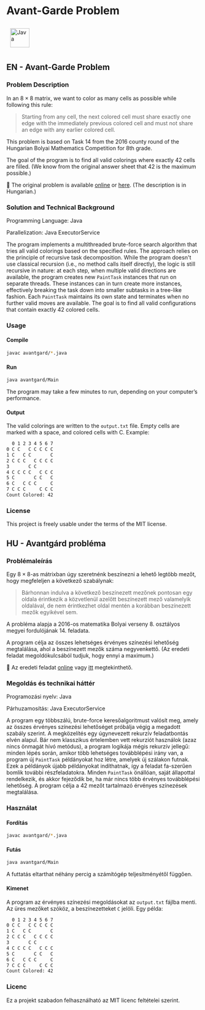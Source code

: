 # Avant-Garde Problem

<a href="https://www.java.com/" target="_blank"><img style="margin: 10px" src="https://profilinator.rishav.dev/skills-assets/java-original-wordmark.svg" alt="Java" height="50" /></a>

## EN - Avant-Garde Problem

### Problem Description

In an $8 \times 8$ matrix, we want to color as many cells as possible while following this rule:

> Starting from any cell, the next colored cell must share exactly one edge with the immediately previous colored cell and must not share an edge with any earlier colored cell.

This problem is based on Task 14 from the 2016 county round of the Hungarian Bolyai Mathematics Competition for 8th grade.

The goal of the program is to find all valid colorings where exactly 42 cells are filled. (We know from the original answer sheet that 42 is the maximum possible.)

📄 The original problem is available [online](https://www.bolyaiverseny.hu/matek/2016-17/megyei8.pdf) or [here](megyei8.pdf). (The description is in Hungarian.)

### Solution and Technical Background

Programming Language: Java

Parallelization: Java ExecutorService

The program implements a multithreaded brute-force search algorithm that tries all valid colorings based on the specified rules. The approach relies on the principle of recursive task decomposition. While the program doesn't use classical recursion (i.e., no method calls itself directly), the logic is still recursive in nature: at each step, when multiple valid directions are available, the program creates new `PaintTask` instances that run on separate threads. These instances can in turn create more instances, effectively breaking the task down into smaller subtasks in a tree-like fashion. Each `PaintTask` maintains its own state and terminates when no further valid moves are available. The goal is to find all valid configurations that contain exactly 42 colored cells.

### Usage

#### Compile

```bash
javac avantgard/*.java
```

#### Run

```bash
java avantgard/Main
```

The program may take a few minutes to run, depending on your computer’s performance.

#### Output

The valid colorings are written to the `output.txt` file. Empty cells are marked with a space, and colored cells with C.
Example:

```txt
  0 1 2 3 4 5 6 7
0 C C   C C C C C 
1 C   C C       C 
2 C C C   C C C C 
3       C C       
4 C C C C   C C C 
5 C       C C   C 
6 C   C C C     C 
7 C C C     C C C 
Count Colored: 42
```

### License

This project is freely usable under the terms of the MIT license.

## HU - Avantgárd probléma

### Problémaleírás

Egy $8 \times 8$-as mátrixban úgy szeretnénk beszínezni a lehető legtöbb mezőt, hogy megfeleljen a következő szabálynak:

> Bárhonnan indulva a következő beszínezett mezőnek pontosan egy oldala érintkezik a közvetlenül azelőtt beszínezett mező valamelyik oldalával, de nem érintkezhet oldal mentén a korábban beszínezett mezők egyikével sem.

A probléma alapja a 2016-os matematika Bolyai verseny 8. osztályos megyei fordulójának 14. feladata.

A program célja az összes lehetséges érvényes színezési lehetőség megtalálása, ahol a beszínezett mezők száma negyvenkettő. (Az eredeti feladat megoldókulcsából tudjuk, hogy ennyi a maximum.)

📄 Az eredeti feladat [online](https://www.bolyaiverseny.hu/matek/2016-17/megyei8.pdf) vagy [itt](megyei8.pdf) megtekinthető.

### Megoldás és technikai háttér

Programozási nyelv: Java

Párhuzamosítás: Java ExecutorService

A program egy többszálú, brute-force keresőalgoritmust valósít meg, amely az összes érvényes színezési lehetőséget próbálja végig a megadott szabály szerint. A megközelítés egy úgynevezett rekurzív feladatbontás elvén alapul. Bár nem klasszikus értelemben vett rekurziót használok (azaz nincs önmagát hívó metódus), a program logikája mégis rekurzív jellegű: minden lépés során, amikor több lehetséges továbblépési irány van, a program új `PaintTask` példányokat hoz létre, amelyek új szálakon futnak. Ezek a példányok újabb példányokat indíthatnak, így a feladat fa-szerűen bomlik további részfeladatokra. Minden `PaintTask` önállóan, saját állapottal rendelkezik, és akkor fejeződik be, ha már nincs több érvényes továbblépési lehetőség. A program célja a 42 mezőt tartalmazó érvényes színezések megtalálása.

### Használat

#### Fordítás

```bash
javac avantgard/*.java
```

#### Futás

```bash
java avantgard/Main
```

A futtatás eltarthat néhány percig a számítógép teljesítményétől függően.

#### Kimenet

A program az érvényes színezési megoldásokat az `output.txt` fájlba menti. Az üres mezőket szóköz, a beszínezetteket `C` jelöli. Egy példa:

```txt
  0 1 2 3 4 5 6 7
0 C C   C C C C C 
1 C   C C       C 
2 C C C   C C C C 
3       C C       
4 C C C C   C C C 
5 C       C C   C 
6 C   C C C     C 
7 C C C     C C C 
Count Colored: 42
```

### Licenc

Ez a projekt szabadon felhasználható az MIT licenc feltételei szerint.
